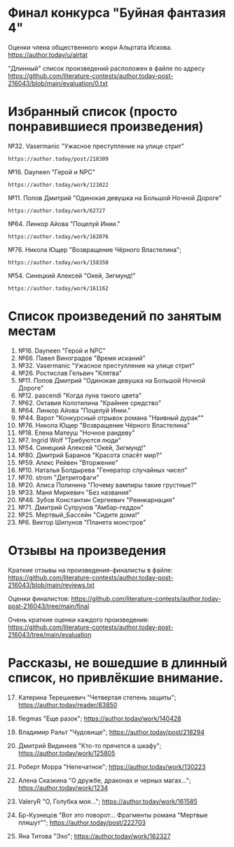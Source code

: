 # Финал конкурса "Буйная фантазия 4"
Оценки члена общественного жюри Альртата Искова.
https://author.today/u/alrtat

"Длинный" список произведений расположен в файле по адресу
https://github.com/literature-contests/author.today-post-216043/blob/main/evaluation/0.txt

# Избранный список (просто понравившиеся произведения)

№32. Vasermanic "Ужасное преступление на улице стрит"

	https://author.today/post/218309


№16. Dayneen "Герой и NPC"

	https://author.today/work/121022


№11. Попов Дмитрий "Одинокая девушка на Большой Ночной Дороге"

	https://author.today/work/62727


№64. Линкор Айова "Поцелуй Инии."

	https://author.today/work/162076


№76. Никола Ющер "Возвращение Чёрного Властелина";

	https://author.today/work/158350


№54. Синецкий Алексей "Окей, Зигмунд!"

	https://author.today/work/161162


# Список произведений по занятым местам
01. №16. Dayneen "Герой и NPC"
02. №66. Павел Виноградов "Время исканий"
03. №32. Vasermanic "Ужасное преступление на улице стрит"
04. №26. Ростислав Гельвич "Клятва"
05. №11. Попов Дмитрий "Одинокая девушка на Большой Ночной Дороге"
06. №12. pascendi "Когда луна такого цвета"
07. №62. Октавия Колотилина "Крайнее средство"
08. №64. Линкор Айова "Поцелуй Инии."
09. №44. Варот "Конкурсный отрывок романа "Наивный дурак""
10. №76. Никола Ющер "Возвращение Чёрного Властелина"
11. №18. Елена Матеуш "Ночное рандеву"
12. №7. Ingrid Wolf "Требуются люди"
13. №54. Синецкий Алексей "Окей, Зигмунд!"
14. №80. Дмитрий Баранов "Красота спасёт мир?"
15. №59. Алекс Рейвен "Вторжение"
16. №10. Наталья Болдырева "Генератор случайных чисел"
17. №70. strom "Детритофаги"
18. №20. Алиса Полинина "Почему вампиры такие грустные?"
19. №33. Маня Миркевич "Без названия"
20. №46. Зубов Константин Сергеевич "Реинкарнация"
21. №71. Дмитрий Супрунов "Амбар-геддон"
22. №25. Мертвый_Бассейн "Сидите дома!"
23. №6. Виктор Шипунов "Планета монстров"


# Отзывы на произведения

Краткие отзывы на произведения-финалисты в файле:
https://github.com/literature-contests/author.today-post-216043/blob/main/reviews.txt

Оценки финалистов:
https://github.com/literature-contests/author.today-post-216043/tree/main/final

Очень краткие оценки каждого произведения:
https://github.com/literature-contests/author.today-post-216043/tree/main/evaluation


# Рассказы, не вошедшие в длинный список, но привлёкшие внимание.

17. Катерина Терешкевич "Четвертая степень защиты";
https://author.today/reader/83850

3. flegmas "Еще разок";
https://author.today/work/140428

31. Владимир Ральт "Чудовище";
https://author.today/post/218294

37. Дмитрий Видинеев "Кто-то прячется в шкафу";
https://author.today/work/125805

48. Роберт Морра "Непечатное";
https://author.today/work/130223

50. Алена Сказкина "О дружбе, драконах и черных магах...";
https://author.today/work/1234

55. ValeryR "О, Голубка моя...";
https://author.today/work/161585

60. Бр-Кузнецов "Вот это поворот... Фрагменты романа "Мертвые пляшут"";
https://author.today/post/222703

65. Яна Титова "Эхо";
https://author.today/work/162327
